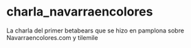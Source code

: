 charla_navarraencolores
=======================

La charla del primer betabears que se hizo en pamplona sobre Navarraencolores.com y tilemile